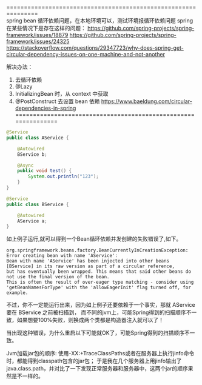 ===============================================================<br/>
spring bean 循环依赖问题，在本地环境可以，测试环境报循环依赖问题
spring 在某些情况下是存在这样的问题：
https://github.com/spring-projects/spring-framework/issues/18879
https://github.com/spring-projects/spring-framework/issues/24325
https://stackoverflow.com/questions/29347723/why-does-spring-get-circular-dependency-issues-on-one-machine-and-not-another

解决办法：
1. 去循环依赖
2. @Lazy
3. InitializingBean 时，从 context 中获取
4. @PostConstruct 去设置 bean 依赖
   https://www.baeldung.com/circular-dependencies-in-spring
===============================================================




```java
@Service
public class AService {

    @Autowired
    BService b;

    @Async
    public void test() {
        System.out.println("123");
    }
}

@Service
public class BService {

    @Autowired
    AService a;
}
```

如上例子运行,就可以得到一个Bean循环依赖并发创建的失败错误了,如下。

```text
org.springframework.beans.factory.BeanCurrentlyInCreationException:
Error creating bean with name 'AService':
Bean with name 'AService' has been injected into other beans [BService] in its raw version as part of a circular reference,
but has eventually been wrapped. This means that said other beans do not use the final version of the bean.
This is often the result of over-eager type matching - consider using 'getBeanNamesForType' with the 'allowEagerInit' flag turned off, for example.
```

不过，你不一定能运行出来，因为如上例子还要依赖于一个事实，那就 AService 要在 BService 之前被扫描到，
而不同的jvm上，可能Spring得到的扫描顺序不一致，如果想要100%失败，则换成两个类都是构造器注入就可以了！

当出现这种错误，为什么重启以下可能就OK了，可能Spring得到的扫描顺序不一致。


Jvm加载jar包的顺序:
使用-XX:+TraceClassPaths或者在服务器上执行jinfo命令时，都能得到classpath包含的jar包；
于是我在几个服务器上用jinfo输出了java.class.path，并对比了一下发现正常服务器和服务器中，这两个jar的顺序果然是不一样的。
